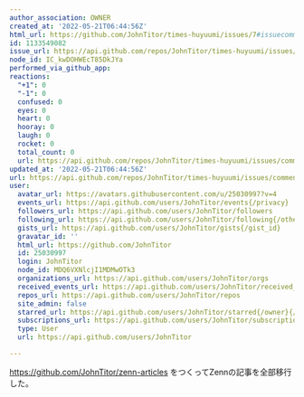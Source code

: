 ```yaml
---
author_association: OWNER
created_at: '2022-05-21T06:44:56Z'
html_url: https://github.com/JohnTitor/times-huyuumi/issues/7#issuecomment-1133549082
id: 1133549082
issue_url: https://api.github.com/repos/JohnTitor/times-huyuumi/issues/7
node_id: IC_kwDOHWEcT85DkJYa
performed_via_github_app: 
reactions:
  "+1": 0
  "-1": 0
  confused: 0
  eyes: 0
  heart: 0
  hooray: 0
  laugh: 0
  rocket: 0
  total_count: 0
  url: https://api.github.com/repos/JohnTitor/times-huyuumi/issues/comments/1133549082/reactions
updated_at: '2022-05-21T06:44:56Z'
url: https://api.github.com/repos/JohnTitor/times-huyuumi/issues/comments/1133549082
user:
  avatar_url: https://avatars.githubusercontent.com/u/25030997?v=4
  events_url: https://api.github.com/users/JohnTitor/events{/privacy}
  followers_url: https://api.github.com/users/JohnTitor/followers
  following_url: https://api.github.com/users/JohnTitor/following{/other_user}
  gists_url: https://api.github.com/users/JohnTitor/gists{/gist_id}
  gravatar_id: ''
  html_url: https://github.com/JohnTitor
  id: 25030997
  login: JohnTitor
  node_id: MDQ6VXNlcjI1MDMwOTk3
  organizations_url: https://api.github.com/users/JohnTitor/orgs
  received_events_url: https://api.github.com/users/JohnTitor/received_events
  repos_url: https://api.github.com/users/JohnTitor/repos
  site_admin: false
  starred_url: https://api.github.com/users/JohnTitor/starred{/owner}{/repo}
  subscriptions_url: https://api.github.com/users/JohnTitor/subscriptions
  type: User
  url: https://api.github.com/users/JohnTitor

---
```

https://github.com/JohnTitor/zenn-articles をつくってZennの記事を全部移行した。